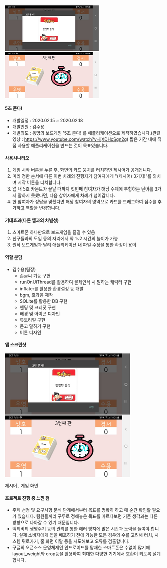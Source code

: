 <img src="./images/5seconds_1.jpg" width="300">
<img src="./images/5seconds_2.jpg" width="300">

#### 5초 준다!



   + 개발일정 : 2020.02.15 ~ 2020.02.18
   + 개발인원 : 김수용
   + 개발의도 : 동명의 보드게임 '5초 준다!'를 애플리케이션으로 제작하였습니다.(관련 영상 : https://www.youtube.com/watch?v=ijXDHcSgn2g)
               짧은 기간 내에 직접 사용할 애플리케이션을 만드는 것이 목표였습니다.
             
             
#### 사용시나리오
   1. 게임 시작 버튼을 누른 후, 화면의 카드 뭉치를 터치하면 제시어가 공개됩니다.
   2. 미리 정한 순서에 따른 이번 차례의 진행자가 참여자에게 "(제시어) 3가지!"를 외치며 시작 버튼을 터치합니다.
   3. 앱 내 5초 카운트가 끝날 때까지 첫번째 참여자가 해당 주제에 부합하는 단어를 3가지 말하지 못했다면, 다음 참여자에게 차례가 넘어갑니다.
   4. 한 참여자가 정답을 맞췄다면 해당 참여자의 영역으로 카드를 드래그하여 점수를 추가하고 역할을 변경합니다.

#### 기대효과(다른 앱과의 차별성)
   1. 스마트폰 하나만으로 보드게임을 즐길 수 있음
   2. 친구들과의 모임 등의 자리에서 약 1~2 시간의 놀이가 가능
   3. 원작 보드게임과 달리 애플리케이션 내 파일 수정을 통한 확장이 용이

#### 역할 분담
   - 김수용(팀장)
      + 손글씨 기능 구현
      + runOnUiThread를 활용하여 물체인식 시 말하는 캐릭터 구현
      + inflater를 활용한 환경설정 등 개발
      + bgm, 효과음 제작
      + SQLite를 활용한 DB 구현
      + 엔딩 및 크레딧 구현
      + 배경 및 아이콘 디자인
      + 튜토리얼 구현
      + 듣고 말하기 구현
      + 버튼 디자인
      

#### 앱 스크린샷




<img src="./images/5seconds_1.jpg" width="400"><img src="./images/5seconds_2.jpg" width="400">

제시어 , 게임 화면



#### 프로젝트 진행 중 느낀 점

   - 주제 선정 및 요구사항 분석 단계에서부터 목표를 명확히 하고 매 순간 확인할 필요가 있습니다. 팀원들끼리 구두로 정해놓은 목표를 따르다보면 기존 생각과는 다른 방향으로 나아갈 수 있기 때문입니다.
   - 액티비티 생명주기 등의 관리를 통한 에러 방지에 많은 시간과 노력을 들여야 합니다. 실제 소비자에게 앱을 배포하기 전에 가능한 모든 경우의 수를 고려해 터치, 시스템 뒤로가기, 홈 화면 이탈 등을 시도해보고 오류를 검출합니다.
   - 구글의 오픈소스 운영체제인 안드로이드를 탑재한 스마트폰은 수없이 많기에 layout_weight와 crop등을 활용하여 최대한 다양한 기기에서 호환이 되도록 설계합니다.
     
